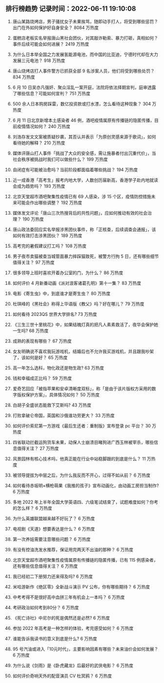 
## 排行榜趋势 记录时间：2022-06-11 19:10:08
  
  1. 唐山某路烧烤店，男子骚扰女子未果挨骂，随即动手打人，将受到哪些惩罚？出门在外如何保护好自身安全？ 8084 万热度
    
  2. 蛋糕店老板实名举报唐山黑社会团伙，对其敲诈勒索、暴力打砸，真相如何？事件后续可能会如何进展？ 2419 万热度
    
  3. 为什么日本举全国之力发展氢能源电池，而中国的比亚迪，宁德时代却在大力发展三元电池？ 918 万热度
    
  4. 唐山烧烤店打人事件警方已抓获全部 9 名涉案人员，他们将受到哪些处罚？ 834 万热度
    
  5. 6 月 10 日吴亦凡强奸、聚众淫乱一案开庭，法院将依法择期宣判，庭审透露了哪些信息？可能如何宣判？ 751 万热度
    
  6. 500 余人日本购房踩雷，数亿投资款或打水漂，怎么看待这种现象？ 304 万热度
    
  7. 6 月 11 日北京新增本土感染者 46 例，酒吧疫情属原有传播链的隐匿传播，目前疫情情况如何？ 240 万热度
    
  8. 刘浩存发文文案被质疑抄袭，其否认并表示「为原创灵感来源于歌词」，如何看待她的解释？ 210 万热度
    
  9. 媒体评唐山打人事件「挑战了大众的安全感，需让施暴者付出沉重代价」，当社会秩序被挑战时我们可以做些什么？ 199 万热度
    
  10. 自闭症有可能被治愈吗？当前阶段都面临着哪些挑战？ 194 万热度
    
  11. 近一成香港「高考生」报考内地大学，人数创历届新高，香港学子赴内地就读会成为趋势吗？ 193 万热度
    
  12. 北京天堂超市酒吧聚集性疫情已有 69 人感染，涉 15 个区，疫情防控措施未来可能会作出哪些调整？ 192 万热度
    
  13. 媒体发文评论「唐山三次热搜背后的共性问题」，应如何推动有效的社会治理？ 190 万热度
    
  14. 唐山政法委回应实名举报涉黑团伙事件，称「正核查，后续调查会通报」，该如何有效打击涉黑团伙？ 189 万热度
    
  15. 高考完的暑假建议打工吗？ 108 万热度
    
  16. 男子夜市卖猫被查当城管面暴力摔踩猫致死，被警方行拘 5 日，还有哪些细节值得关注？ 97 万热度
    
  17. 很多领导上班时喜欢开着办公室的门，为什么？ 86 万热度
    
  18. 如何评价 4 月新番动画《派对浪客诸葛孔明》第十一集？ 83 万热度
    
  19. 电影《寄生虫》中，到底谁才是寄生虫？ 80 万热度
    
  20. 杜琪峰的《黑社会》称得上华语版《教父》吗？好在哪儿？ 79 万热度
    
  21. 如何看待 2023QS 世界大学排名? 73 万热度
    
  22. 《三生三世十里桃花》中，如果结魄灯真的把凡人素素救活了，夜华会保护她一生吗? 68 万热度
    
  23. 成熟的表现有哪些？ 67 万热度
    
  24. 女友明确说不喜欢我玩游戏机，结婚后也不允许我买游戏机，并且跟我吵架了，该如何是好？ 65 万热度
    
  25. 高一年怎么选科，物化政还是物生政? 63 万热度
    
  26. 钱和幸福成正比吗？ 59 万热度
    
  27. 爱奇艺回应「被指苹果和安卓清晰度双标」，称「是由于该片版权方采用的数字版权保护方案」，具体情况如何？ 50 万热度
    
  28. 白胡子全盛状态能救下艾斯吗? 43 万热度
    
  29. 打败拿破仑帝国，英国和沙俄谁功劳更大？ 33 万热度
    
  30. 如何评价索尼第一方游戏《最后生还者：重制版》宣布登录 pc 平台？ 30 万热度
    
  31. 四省联动拦截运狗货车未果，动保人士崩溃目睹狗进广西玉林被宰杀，哪些信息值得关注？ 27 万热度
    
  32. 风景园林有核心技术吗，他真正能在行业中站稳脚跟的到底是什么？ 11 万热度
    
  33. 被领导提拔为中层之后，为什么我反而不开心，过得不如从前？ 6 万热度
    
  34. 如何看待赤坂明×横枪萌果《我推的孩子》宣布动画化，由动画工房担当制作? 6 万热度
    
  35. 多地 2022 年上半年全国大学英语四、六级笔试结束了，试题难度如何？你考的怎么样？ 6 万热度
    
  36. 为什么英雄联盟越来越不好玩了？ 6 万热度
    
  37. 电视剧《天道》想要表达是什么？ 6 万热度
    
  38. 第一次养娃需要注意哪些问题？ 6 万热度
    
  39. 有没有控油洗发水推荐，保证用完两天不出油的那种？ 6 万热度
    
  40. 北京天堂超市酒吧聚集性疫情属原有传播链的隐匿传播，已有 115 例感染者，还有哪些信息值得关注？ 6 万热度
    
  41. 我已经初二下册努力还来得及吗? 6 万热度
    
  42. 米哈游新作《绝区零》全新战斗演示 PV 公布，你有哪些期待？ 6 万热度
    
  43. 中考考得不是很好高中血拼三年有机会上一本吗？ 6 万热度
    
  44. 考研政治如何考到80分？ 6 万热度
    
  45. 《死亡诗社》中尼尔的死是偶然还是必然? 6 万热度
    
  46. 参加 2022 年高考是一种怎样的体验，考完感受如何？ 6 万热度
    
  47. 谁能告诉我读书的意义到底是什么? 6 万热度
    
  48. 95 号汽油或进入「10元时代」，主要影响因素有哪些？未来油价会如何发展？ 6 万热度
    
  49. 为什么说《剑雨》是《卧虎藏龙》后最好的武侠电影？ 6 万热度
    
  50. 如何评价奇响天外的配音演员 CV 杜冥鸦？ 6 万热度
    